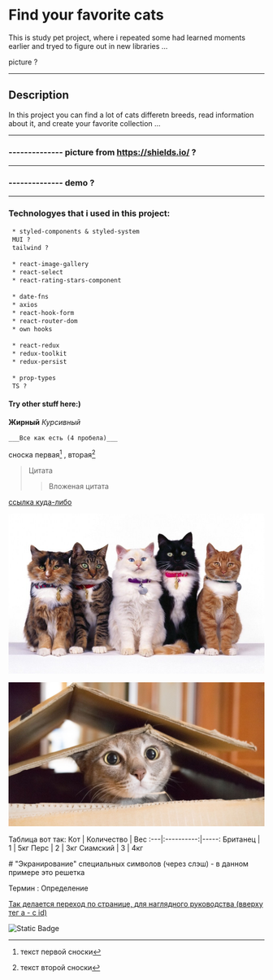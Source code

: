

# Find your favorite cats

This is study pet project, where i repeated some had learned moments earlier and  tryed to figure out in new libraries ...

picture ?
___
<a id='suda'></a>
## Description

In this project you can find a lot of cats differetn breeds, read information about it, and create your favorite collection ...
___
### -------------- picture from https://shields.io/ ?
___
### -------------- demo ?
___

### Technologyes that i used in this project:
```
 * styled-components & styled-system
 MUI ?
 tailwind ?

 * react-image-gallery
 * react-select
 * react-rating-stars-component

 * date-fns
 * axios
 * react-hook-form
 * react-router-dom
 * own hooks

 * react-redux
 * redux-toolkit
 * redux-persist
    
 * prop-types
 TS ?
  ``` 
     
   
#### Try other stuff here:)
__Жирный__
_Курсивный_

    ___Все как есть (4 пробела)___

сноска первая[^1] , вторая[^2]
[^1]: текст первой сноски
[^2]: текст второй сноски


>Цитата
>>Вложеная цитата

[ссылка куда-либо](https:...)

![картинка - в следующих скобках - путь к изображению в проекте](././src/images/cats.jpg)


[![изображение как ссылка !!!!!! ](././src/images/cats2.jpg)](http://localhost:3000/)


Таблица вот так:
Кот | Количество | Вес
:---|:----------:|-----:
Британец | 1 | 5кг
Перс | 2 | 3кг
Сиамский | 3 | 4кг

\# "Экранирование" специальных символов (через слэш) - в данном примере это решетка

Термин
: Определение


[Так делается переход по странице, для наглядного руководства (вверху тег а - с id)](#suda)


![Static Badge](https://img.shields.io/badge/any_text-you_like-blue)
